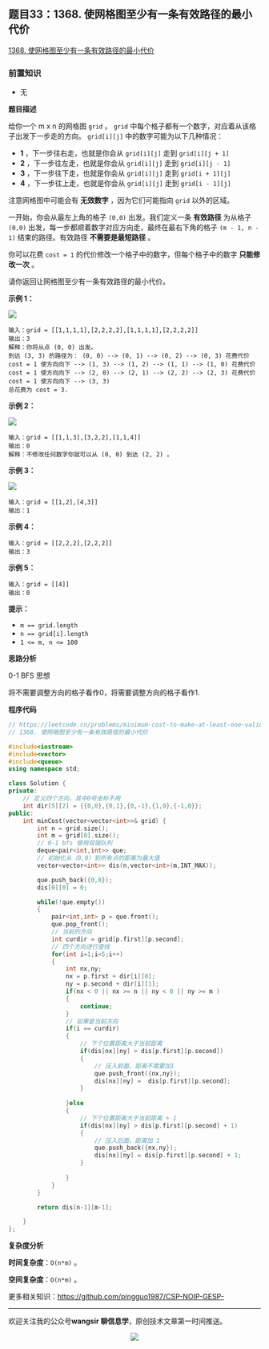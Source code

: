﻿## 题目33：1368. 使网格图至少有一条有效路径的最小代价

[1368. 使网格图至少有一条有效路径的最小代价](https://leetcode.cn/problems/minimum-cost-to-make-at-least-one-valid-path-in-a-grid/)

### 前置知识

- 无

**题目描述**

给你一个 m x n 的网格图 `grid` 。 `grid` 中每个格子都有一个数字，对应着从该格子出发下一步走的方向。 `grid[i][j]` 中的数字可能为以下几种情况：

- **1** ，下一步往右走，也就是你会从 `grid[i][j]` 走到 `grid[i][j + 1]`
- **2** ，下一步往左走，也就是你会从 `grid[i][j]` 走到 `grid[i][j - 1]`
- **3** ，下一步往下走，也就是你会从 `grid[i][j]` 走到 `grid[i + 1][j]`
- **4** ，下一步往上走，也就是你会从 `grid[i][j]` 走到 `grid[i - 1][j]`

注意网格图中可能会有 **无效数字** ，因为它们可能指向 `grid` 以外的区域。

一开始，你会从最左上角的格子 `(0,0)` 出发。我们定义一条 **有效路径** 为从格子 `(0,0)` 出发，每一步都顺着数字对应方向走，最终在最右下角的格子 `(m - 1, n - 1)` 结束的路径。有效路径 **不需要是最短路径** 。

你可以花费 `cost = 1` 的代价修改一个格子中的数字，但每个格子中的数字 **只能修改一次** 。

请你返回让网格图至少有一条有效路径的最小代价。

 

**示例 1：**

<img src ="https://cdn.jsdelivr.net/gh/pingguo1987/CSP-NOIP-GESP-/image/pic/图论/图论_题目33：1368. 使网格图至少有一条有效路径的最小代价/grid1.png" />

```
输入：grid = [[1,1,1,1],[2,2,2,2],[1,1,1,1],[2,2,2,2]]
输出：3
解释：你将从点 (0, 0) 出发。
到达 (3, 3) 的路径为： (0, 0) --> (0, 1) --> (0, 2) --> (0, 3) 花费代价 cost = 1 使方向向下 --> (1, 3) --> (1, 2) --> (1, 1) --> (1, 0) 花费代价 cost = 1 使方向向下 --> (2, 0) --> (2, 1) --> (2, 2) --> (2, 3) 花费代价 cost = 1 使方向向下 --> (3, 3)
总花费为 cost = 3.
```

**示例 2：**

<img src ="https://cdn.jsdelivr.net/gh/pingguo1987/CSP-NOIP-GESP-/image/pic/图论/图论_题目33：1368. 使网格图至少有一条有效路径的最小代价/grid2.png" />

```
输入：grid = [[1,1,3],[3,2,2],[1,1,4]]
输出：0
解释：不修改任何数字你就可以从 (0, 0) 到达 (2, 2) 。
```

**示例 3：**

<img src ="https://cdn.jsdelivr.net/gh/pingguo1987/CSP-NOIP-GESP-/image/pic/图论/图论_题目33：1368. 使网格图至少有一条有效路径的最小代价/grid3.png" />

```
输入：grid = [[1,2],[4,3]]
输出：1
```

**示例 4：**

```
输入：grid = [[2,2,2],[2,2,2]]
输出：3
```

**示例 5：**

```
输入：grid = [[4]]
输出：0
```

 

**提示：**

- `m == grid.length`
- `n == grid[i].length`
- `1 <= m, n <= 100`

**思路分析**

0-1 BFS 思想

将不需要调整方向的格子看作0，将需要调整方向的格子看作1.

**程序代码**

```c++
// https://leetcode.cn/problems/minimum-cost-to-make-at-least-one-valid-path-in-a-grid/description/
// 1368. 使网格图至少有一条有效路径的最小代价

#include<iostream>
#include<vector>
#include<queue>
using namespace std;

class Solution {
private:
    // 定义四个方向，其中0号坐标不用
    int dir[5][2] = {{0,0},{0,1},{0,-1},{1,0},{-1,0}};
public:
    int minCost(vector<vector<int>>& grid) {
        int n = grid.size();
        int m = grid[0].size();
        // 0-1 bfs 使用双端队列
        deque<pair<int,int>> que;
        // 初始化从（0,0）到所有点的距离为最大值
        vector<vector<int>> dis(n,vector<int>(m,INT_MAX));

        que.push_back({0,0});
        dis[0][0] = 0;

        while(!que.empty())
        {
            pair<int,int> p = que.front();
            que.pop_front();
            // 当前的方向
            int curdir = grid[p.first][p.second];
            // 四个方向进行查找
            for(int i=1;i<5;i++)
            {
                int nx,ny;
                nx = p.first + dir[i][0];
                ny = p.second + dir[i][1];
                if(nx < 0 || nx >= n || ny < 0 || ny >= m )
                {
                    continue;
                }
                // 如果是当前方向
                if(i == curdir)
                {
                    // 下个位置距离大于当前距离
                    if(dis[nx][ny] > dis[p.first][p.second])
                    {
                        // 压入前面，距离不需要加1
                        que.push_front({nx,ny});
                        dis[nx][ny] =  dis[p.first][p.second];
                    }
                    
                }else
                {
                    // 下个位置距离大于当前距离 + 1
                    if(dis[nx][ny] > dis[p.first][p.second] + 1)
                    {
                        // 压入后面，距离加 1
                        que.push_back({nx,ny});
                        dis[nx][ny] = dis[p.first][p.second] + 1;
                    }
                    
                }
            }
        }

        return dis[n-1][m-1];

    }
};
```

**复杂度分析**

**时间复杂度**：`O(n*m)`     。

**空间复杂度**：`O(n*m)`   。



更多相关知识：https://github.com/pingguo1987/CSP-NOIP-GESP-

---

欢迎关注我的公众号**wangsir 聊信息学**，原创技术文章第一时间推送。

<center>
    <img src="https://cdn.jsdelivr.net/gh/pingguo1987/CSP-NOIP-GESP-/image/pic/公众号-扫码版.png">
</center>
